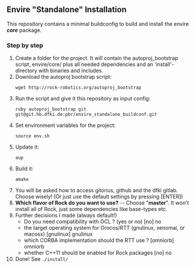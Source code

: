 ## Envire "Standalone" Installation
This repository contains a minimal buildconfig to build and install the envire ***core*** package.


### Step by step
1. Create a folder for the project. It will contain the autoproj_bootstrap script, 
envire/core/ plus all needed dependencies and an 'install'-directory with binaries and includes.
2. Download the autoproj bootstrap script:
   ```
   wget http://rock-robotics.org/autoproj_bootstrap
   ```
3. Run the script and give it this repository as input config:
   ```
   ruby autoproj_bootstrap git git@git.hb.dfki.de:pbr/envire_standalone_buildconf.git
   ```
4. Set environment variables for the project:
   ```
   source env.sh
   ```
5. Update it:
   ```
   aup
   ```
6. Build it:
   ```
   amake
   ```
7. You will be asked how to access gitorius, github and the dfki gitlab. Choose wisely! (Or just use the default settings by pressing [ENTER])
8. **Which flavor of Rock do you want to use?** -- Choose "**master**". It won't install all of Rock, just some dependencies like base-types etc.
9. Further decisions I made (always default!)
   - Do you need compatibility with OCL ? (yes or no) [no] no
   - the target operating system for Orocos/RTT (gnulinux, xenomai, or macosx) [gnulinux] gnulinux
   - which CORBA implementation should the RTT use ? [omniorb] omniorb
   - whether C++11 should be enabled for Rock packages [no] no
10. Done! See `./install/`
